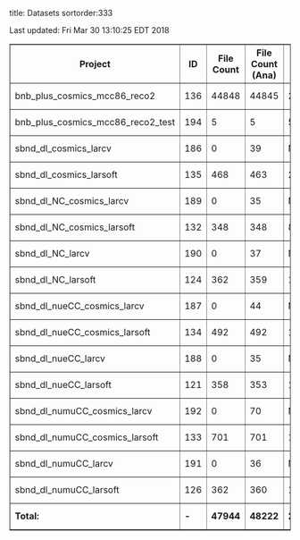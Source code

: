 title: Datasets
sortorder:333

Last updated: Fri Mar 30 13:10:25 EDT 2018
<table border="1">
<tr><th>Project</th><th>ID</th><th>File Count</th><th>File Count (Ana)</th><th>Event Count</th><th>Event Count (Ana)</th><th>Disk Usage</th><th>Disk Usage (Ana)</th><th>Parents</th></tr>
<tr><td>bnb_plus_cosmics_mcc86_reco2</td><td>136</td><td>44848</td><td>44845</td><td>2242400</td><td>2242250</td><td>113.9 TB</td><td>33.1 GB</td><td>()</td></tr>
<tr><td>bnb_plus_cosmics_mcc86_reco2_test</td><td>194</td><td>5</td><td>5</td><td>5</td><td>5</td><td>266.4 MB</td><td>180.7 KB</td><td>()</td></tr>
<tr><td>sbnd_dl_cosmics_larcv</td><td>186</td><td>0</td><td>39</td><td>None</td><td>19500</td><td>0 B</td><td>36.3 GB</td><td>((135L,),)</td></tr>
<tr><td>sbnd_dl_cosmics_larsoft</td><td>135</td><td>468</td><td>463</td><td>23400</td><td>23150</td><td>5.8 TB</td><td>12.7 MB</td><td>()</td></tr>
<tr><td>sbnd_dl_NC_cosmics_larcv</td><td>189</td><td>0</td><td>35</td><td>None</td><td>8154</td><td>0 B</td><td>15.5 GB</td><td>((132L,),)</td></tr>
<tr><td>sbnd_dl_NC_cosmics_larsoft</td><td>132</td><td>348</td><td>348</td><td>8154</td><td>8154</td><td>2.0 TB</td><td>13.5 MB</td><td>()</td></tr>
<tr><td>sbnd_dl_NC_larcv</td><td>190</td><td>0</td><td>37</td><td>None</td><td>16015</td><td>0 B</td><td>5.2 GB</td><td>((124L,),)</td></tr>
<tr><td>sbnd_dl_NC_larsoft</td><td>124</td><td>362</td><td>359</td><td>16015</td><td>15889</td><td>2.1 TB</td><td>12.9 MB</td><td>()</td></tr>
<tr><td>sbnd_dl_nueCC_cosmics_larcv</td><td>187</td><td>0</td><td>44</td><td>None</td><td>9292</td><td>0 B</td><td>18.6 GB</td><td>((134L,),)</td></tr>
<tr><td>sbnd_dl_nueCC_cosmics_larsoft</td><td>134</td><td>492</td><td>492</td><td>10541</td><td>10541</td><td>2.6 TB</td><td>19.3 MB</td><td>()</td></tr>
<tr><td>sbnd_dl_nueCC_larcv</td><td>188</td><td>0</td><td>35</td><td>None</td><td>14965</td><td>0 B</td><td>6.4 GB</td><td>((121L,),)</td></tr>
<tr><td>sbnd_dl_nueCC_larsoft</td><td>121</td><td>358</td><td>353</td><td>15418</td><td>15207</td><td>2.1 TB</td><td>13.6 MB</td><td>()</td></tr>
<tr><td>sbnd_dl_numuCC_cosmics_larcv</td><td>192</td><td>0</td><td>70</td><td>None</td><td>15809</td><td>0 B</td><td>30.7 GB</td><td>((133L,),)</td></tr>
<tr><td>sbnd_dl_numuCC_cosmics_larsoft</td><td>133</td><td>701</td><td>701</td><td>15840</td><td>15840</td><td>3.9 TB</td><td>27.5 MB</td><td>()</td></tr>
<tr><td>sbnd_dl_numuCC_larcv</td><td>191</td><td>0</td><td>36</td><td>None</td><td>10648</td><td>0 B</td><td>3.9 GB</td><td>((126L,),)</td></tr>
<tr><td>sbnd_dl_numuCC_larsoft</td><td>126</td><td>362</td><td>360</td><td>10706</td><td>10654</td><td>1.4 TB</td><td>13.3 MB</td><td>()</td></tr>
<tr style="font-weight:bold"><td>Total:</td><td>-</td><td>47944</td><td>48222</td><td>2342479</td><td>2436073</td><td>133.8 TB</td><td>149.8 GB</td><td>-</td></tr>
</table>